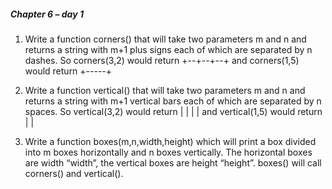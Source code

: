 ##### Chapter 6 – day 1

1. Write a function corners() that will take two parameters m and n and returns a string with m+1 plus signs each of which 
are separated by n dashes. So corners(3,2) would return +--+--+--+ and corners(1,5) would return +-----+

2. Write a function vertical() that will take two parameters m and n and returns a string with m+1 vertical bars each of 
which are separated by n spaces. So vertical(3,2) would return |  |  |  | and vertical(1,5) would return |     |

3. Write a function boxes(m,n,width,height) which will print a box divided into m boxes horizontally and n boxes vertically. 
The horizontal boxes are width “width”, the vertical boxes are height “height”. boxes() will call corners() and vertical().
